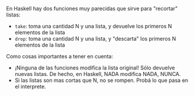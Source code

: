 En Haskell hay dos funciones muy parecidas que sirve para "recortar" listas:

  * `take`: toma una cantidad N y una lista, y devuelve los primeros N elementos de la lista
  * `drop`: toma una cantidad N y una lista, y "descarta" los primeros N elementos de la lista

Como cosas importantes a tener en cuenta:

  * ¡Ninguna de las funciones modifica la lista original! Sólo devuelve nuevas listas. De hecho, en Haskell, NADA modifica NADA, NUNCA. 
  * Si las listas son mas cortas que N, no se rompen. Probá lo que pasa en el interprete. 